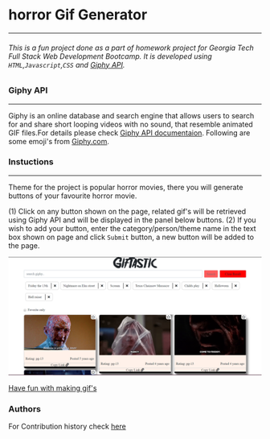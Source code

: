 # horror Gif Generator
---

###### This is a fun project done as a part of homework project for Georgia Tech Full Stack Web Development Bootcamp. It is developed using `HTML`,`Javascript`,`CSS` and [Giphy API](https://giphy.com/). 


### Giphy API
---
Giphy is an online database and search engine that allows users to search for and share short looping videos with no sound, that resemble animated GIF files.For details please check [Giphy API documentaion](https://developers.giphy.com/docs/sdk).
Following are some emoji's from [Giphy.com](https://giphy.com).


### Instuctions
----
Theme for the project is popular horror movies, there you will generate buttons of your favourite horror movie.


(1) Click on any button shown on the page, related gif's will be retrieved using Giphy API and will be displayed in the panel below buttons.
(2) If you wish to add your button, enter the category/person/theme name in the text box shown on page and click `Submit` button, a new button will be added to the page.

![](images/gif.PNG)

[Have fun with making gif's](https://chris350.github.io/GifTastic/)

### Authors
For Contribution history check [here](https://github.com/chris350/GifTastic/graphs/contributors)
